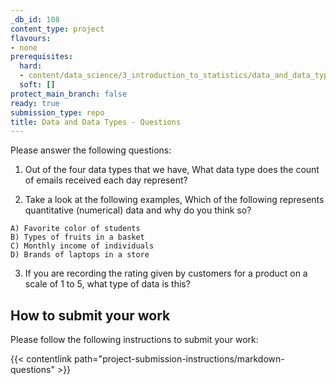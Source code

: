 ```yaml
---
_db_id: 108
content_type: project
flavours:
- none
prerequisites:
  hard:
  - content/data_science/3_introduction_to_statistics/data_and_data_types
  soft: []
protect_main_branch: false
ready: true
submission_type: repo
title: Data and Data Types - Questions
---
```


Please answer the following questions:

1. Out of the four data types that we have, What data type does the count of emails received each day represent?

2. Take a look at the following examples, Which of the following represents quantitative (numerical) data and why do you think so?
```
A) Favorite color of students
B) Types of fruits in a basket
C) Monthly income of individuals
D) Brands of laptops in a store
```

3. If you are recording the rating given by customers for a product on a scale of 1 to 5, what type of data is this?


## How to submit your work

Please follow the following instructions to submit your work:

{{< contentlink path="project-submission-instructions/markdown-questions" >}}

